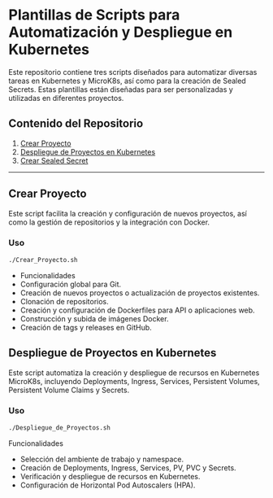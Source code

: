 # Plantillas de Scripts para Automatización y Despliegue en Kubernetes

Este repositorio contiene tres scripts diseñados para automatizar diversas tareas en Kubernetes y MicroK8s, así como para la creación de Sealed Secrets. Estas plantillas están diseñadas para ser personalizadas y utilizadas en diferentes proyectos.

## Contenido del Repositorio

1. [Crear Proyecto](#crear-proyecto)
2. [Despliegue de Proyectos en Kubernetes](#despliegue-de-proyectos-en-kubernetes)
3. [Crear Sealed Secret](#crear-sealed-secret)

---

## Crear Proyecto

Este script facilita la creación y configuración de nuevos proyectos, así como la gestión de repositorios y la integración con Docker.

### Uso

```bash
./Crear_Proyecto.sh
```

* Funcionalidades
* Configuración global para Git.
* Creación de nuevos proyectos o actualización de proyectos existentes.
* Clonación de repositorios.
* Creación y configuración de Dockerfiles para API o aplicaciones web.
* Construcción y subida de imágenes Docker.
* Creación de tags y releases en GitHub.

## Despliegue de Proyectos en Kubernetes

Este script automatiza la creación y despliegue de recursos en Kubernetes MicroK8s, incluyendo Deployments, Ingress, Services, Persistent Volumes, Persistent Volume Claims y Secrets.

### Uso

```bash
./Despliegue_de_Proyectos.sh
```

Funcionalidades
* Selección del ambiente de trabajo y namespace.
* Creación de Deployments, Ingress, Services, PV, PVC y Secrets.
* Verificación y despliegue de recursos en Kubernetes.
* Configuración de Horizontal Pod Autoscalers (HPA).

